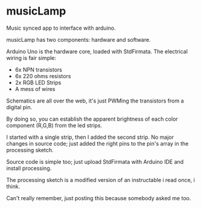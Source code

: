 musicLamp
=========

Music synced app to interface with arduino.

musicLamp has two components: hardware and software.

Arduino Uno is the hardware core, loaded with StdFirmata. The electrical wiring is fair simple:

- 6x NPN transistors
- 6x 220 ohms resistors
- 2x RGB LED Strips
- A mess of wires

Schematics are all over the web, it's just PWMing the transistors from a digital pin.

By doing so, you can establish the apparent brightness of each color component (R,G,B) from the led strips.

I started with a single strip, then I added the second strip. No major changes in source code;
just added the right pins to the pin's array in the processing sketch.

Source code is simple too; just upload StdFirmata with Arduino IDE and install processing. 

The processing sketch is a modified version of an instructable i read once, i think. 

Can't really remember, just posting this because somebody asked me too.

